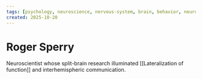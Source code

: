 ```yaml
---
tags: [psychology, neuroscience, nervous-system, brain, behavior, neurotransmitters]
created: 2025-10-20
---
```

# Roger Sperry

Neuroscientist whose split-brain research illuminated [[Lateralization of function]] and interhemispheric communication.
